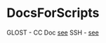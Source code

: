 # DocsForScripts

GLOST - CC Doc [see](https://docs.computecanada.ca/wiki/GLOST)
SSH   - [see](https://docs.computecanada.ca/wiki/SSH)
